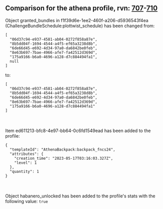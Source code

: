 ## Comparison for the athena profile, rvn: [707](https://github.com/PRO100KatYT/FortniteProfileRevisions/tree/main/profiles/athena/707%20athena.json)-[710](https://github.com/PRO100KatYT/FortniteProfileRevisions/tree/main/profiles/athena/710%20athena.json)

Object granted_bundles in f1f39d6e-1ee2-460f-a206-d5936543f4ea (ChallengeBundleSchedule:plottwist_schedule) has been changed from:

```
[
  "06d37c94-e937-4581-ab04-0272f858a87e",
  "8b5dd04f-1694-4544-a4f5-ef65a3238d8b",
  "6de66d45-e692-4d34-97a0-da6842be0feb",
  "8e63b697-7bae-4966-afe7-fa42512d369d",
  "175a9166-b6a0-4696-a128-d7c884494fa1",
  null
]
```

to:

```
[
  "06d37c94-e937-4581-ab04-0272f858a87e",
  "8b5dd04f-1694-4544-a4f5-ef65a3238d8b",
  "6de66d45-e692-4d34-97a0-da6842be0feb",
  "8e63b697-7bae-4966-afe7-fa42512d369d",
  "175a9166-b6a0-4696-a128-d7c884494fa1"
]
```

<br><br>
Item ed611213-bfc8-4e97-bb64-0c6fd1549ead has been added to the profile:

```
{
  "templateId": "AthenaBackpack:backpack_fncs24",
  "attributes": {
    "creation_time": "2023-05-17T03:16:03.327Z",
    "level": 1
  },
  "quantity": 1
}
```

<br><br>
Object habanero_unlocked has been added to the profile's stats with the following value: `true`
<br><br>
